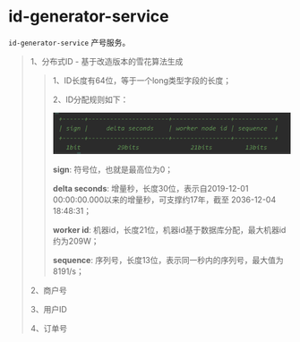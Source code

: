 # id-generator-service

`id-generator-service` 产号服务。

>1、分布式ID - 基于改造版本的雪花算法生成
>
>> 1、ID长度有64位，等于一个long类型字段的长度；
>>
>> 2、ID分配规则如下：
>>
>> ![1579228016776](img/1579228016776.png)
>>
>> **sign**: 符号位，也就是最高位为0；
>>
>> **delta seconds**: 增量秒，长度30位，表示自2019-12-01 00:00:00.000以来的增量秒，可支撑约17年，截至 2036-12-04 18:48:31；
>>
>> **worker id**: 机器id，长度21位，机器id基于数据库分配，最大机器id约为209W；
>>
>> **sequence**: 序列号，长度13位，表示同一秒内的序列号，最大值为8191/s；
>
>2、商户号
>
>3、用户ID
>
>4、订单号
